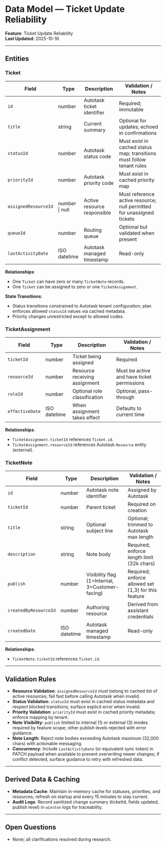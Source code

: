 # Data Model — Ticket Update Reliability

**Feature**: Ticket Update Reliability  
**Last Updated**: 2025-10-16

---

## Entities

### Ticket
| Field | Type | Description | Validation / Notes |
|-------|------|-------------|--------------------|
| `id` | number | Autotask ticket identifier | Required; immutable |
| `title` | string | Current summary | Optional for updates; echoed in confirmations |
| `statusId` | number | Autotask status code | Must exist in cached status map; transitions must follow tenant rules |
| `priorityId` | number | Autotask priority code | Must exist in cached priority map |
| `assignedResourceId` | number \| null | Active resource responsible | Must reference active resource; null permitted for unassigned tickets |
| `queueId` | number | Routing queue | Optional but validated when present |
| `lastActivityDate` | ISO datetime | Autotask managed timestamp | Read-only |

**Relationships**:  
- One `Ticket` can have zero or many `TicketNote` records.
- One `Ticket` can be assigned to zero or one `TicketAssignment`.

**State Transitions**:  
- Status transitions constrained to Autotask tenant configuration; plan enforces allowed `statusId` values via cached metadata.
- Priority changes unrestricted except to allowed codes.

### TicketAssignment
| Field | Type | Description | Validation / Notes |
|-------|------|-------------|--------------------|
| `ticketId` | number | Ticket being assigned | Required |
| `resourceId` | number | Resource receiving assignment | Must be active and have ticket permissions |
| `roleId` | number | Optional role classification | Optional, pass-through |
| `effectiveDate` | ISO datetime | When assignment takes effect | Defaults to current time |

**Relationships**:  
- `TicketAssignment.ticketId` references `Ticket.id`.
- `TicketAssignment.resourceId` references Autotask `Resource` entity (external).

### TicketNote
| Field | Type | Description | Validation / Notes |
|-------|------|-------------|--------------------|
| `id` | number | Autotask note identifier | Assigned by Autotask |
| `ticketId` | number | Parent ticket | Required on creation |
| `title` | string | Optional subject line | Optional; trimmed to Autotask max length |
| `description` | string | Note body | Required; enforce length limit (32k chars) |
| `publish` | number | Visibility flag (1=Internal, 3=Customer-facing) | Required; enforce allowed set {1,3} for this feature |
| `createdByResourceId` | number | Authoring resource | Derived from assistant credentials |
| `createdDate` | ISO datetime | Autotask managed timestamp | Read-only |

**Relationships**:  
- `TicketNote.ticketId` references `Ticket.id`.

---

## Validation Rules
- **Resource Validation**: `assignedResourceId` must belong to cached list of active resources; fail fast before calling Autotask when invalid.
- **Status Validation**: `statusId` must exist in cached status metadata and respect blocked transitions; surface explicit error when invalid.
- **Priority Validation**: `priorityId` must exist in cached priority metadata; enforce mapping by tenant.
- **Note Visibility**: `publish` limited to internal (1) or external (3) modes required by feature scope; other publish levels rejected with error guidance.
- **Note Length**: Reject note bodies exceeding Autotask maximum (32,000 chars) with actionable messaging.
- **Concurrency**: Include `LastActivityDate` (or equivalent sync token) in PATCH payload when available to prevent overwriting newer changes; if conflict detected, surface guidance to retry with refreshed data.

---

## Derived Data & Caching
- **Metadata Cache**: Maintain in-memory cache for statuses, priorities, and resources; refresh on startup and every 15 minutes to stay current.
- **Audit Logs**: Record sanitized change summary (ticketId, fields updated, publish level) in `winston` logs for traceability.

---

## Open Questions
- None; all clarifications resolved during research.
